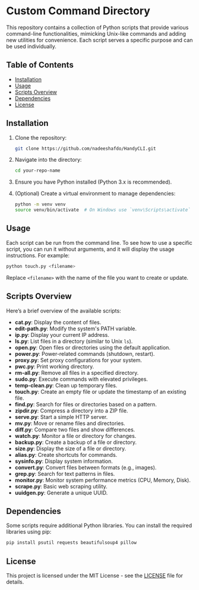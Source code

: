 # Custom Command Directory

This repository contains a collection of Python scripts that provide various command-line functionalities, mimicking Unix-like commands and adding new utilities for convenience. Each script serves a specific purpose and can be used individually.

## Table of Contents

- [Installation](#installation)
- [Usage](#usage)
- [Scripts Overview](#scripts-overview)
- [Dependencies](#dependencies)
- [License](#license)

## Installation

1. Clone the repository:
   ```bash
   git clone https://github.com/nadeeshafdo/HandyCLI.git
   ```
   
2. Navigate into the directory:
   ```bash
   cd your-repo-name
   ```

3. Ensure you have Python installed (Python 3.x is recommended).

4. (Optional) Create a virtual environment to manage dependencies:
   ```bash
   python -m venv venv
   source venv/bin/activate  # On Windows use `venv\Scripts\activate`
   ```

## Usage

Each script can be run from the command line. To see how to use a specific script, you can run it without arguments, and it will display the usage instructions. For example:

```bash
python touch.py <filename>
```

Replace `<filename>` with the name of the file you want to create or update.

## Scripts Overview

Here’s a brief overview of the available scripts:

- **cat.py**: Display the content of files.
- **edit-path.py**: Modify the system's PATH variable.
- **ip.py**: Display your current IP address.
- **ls.py**: List files in a directory (similar to Unix `ls`).
- **open.py**: Open files or directories using the default application.
- **power.py**: Power-related commands (shutdown, restart).
- **proxy.py**: Set proxy configurations for your system.
- **pwc.py**: Print working directory.
- **rm-all.py**: Remove all files in a specified directory.
- **sudo.py**: Execute commands with elevated privileges.
- **temp-clean.py**: Clean up temporary files.
- **touch.py**: Create an empty file or update the timestamp of an existing file.
- **find.py**: Search for files or directories based on a pattern.
- **zipdir.py**: Compress a directory into a ZIP file.
- **serve.py**: Start a simple HTTP server.
- **mv.py**: Move or rename files and directories.
- **diff.py**: Compare two files and show differences.
- **watch.py**: Monitor a file or directory for changes.
- **backup.py**: Create a backup of a file or directory.
- **size.py**: Display the size of a file or directory.
- **alias.py**: Create shortcuts for commands.
- **sysinfo.py**: Display system information.
- **convert.py**: Convert files between formats (e.g., images).
- **grep.py**: Search for text patterns in files.
- **monitor.py**: Monitor system performance metrics (CPU, Memory, Disk).
- **scrape.py**: Basic web scraping utility.
- **uuidgen.py**: Generate a unique UUID.

## Dependencies

Some scripts require additional Python libraries. You can install the required libraries using pip:

```bash
pip install psutil requests beautifulsoup4 pillow
```

## License

This project is licensed under the MIT License - see the [LICENSE](LICENSE) file for details.
